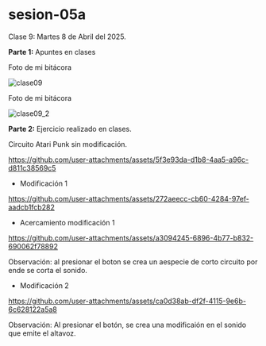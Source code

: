 # sesion-05a

Clase 9: Martes 8 de Abril del 2025.

**Parte 1:** Apuntes en clases

Foto de mi bitácora

![clase09](https://github.com/user-attachments/assets/1d12a90e-c9ec-410a-a428-5f971c775dec)

Foto de mi bitácora

![clase09_2](https://github.com/user-attachments/assets/be9bc982-2fce-4933-95f7-e02d4a52d5b1)

**Parte 2:** Ejercicio realizado en clases.

Circuito Atari Punk sin modificación.

<https://github.com/user-attachments/assets/5f3e93da-d1b8-4aa5-a96c-d811c38569c5>

- Modificación 1

<https://github.com/user-attachments/assets/272aeecc-cb60-4284-97ef-aadcb1fcb282>

- Acercamiento modificación 1

<https://github.com/user-attachments/assets/a3094245-6896-4b77-b832-690062f78892>

Observación: al presionar el boton se crea un aespecie de corto circuito por ende se corta el sonido.

- Modificación 2

<https://github.com/user-attachments/assets/ca0d38ab-df2f-4115-9e6b-6c628122a5a8>

Observación: Al presionar el botón, se crea una modificaión en el sonido que emite el altavoz.
